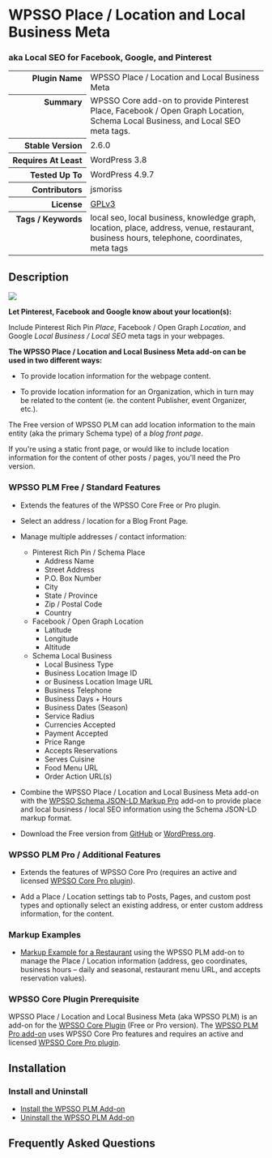 <h1>WPSSO Place / Location and Local Business Meta</h1><h3>aka Local SEO for Facebook, Google, and Pinterest</h3>

<table>
<tr><th align="right" valign="top" nowrap>Plugin Name</th><td>WPSSO Place / Location and Local Business Meta</td></tr>
<tr><th align="right" valign="top" nowrap>Summary</th><td>WPSSO Core add-on to provide Pinterest Place, Facebook / Open Graph Location, Schema Local Business, and Local SEO meta tags.</td></tr>
<tr><th align="right" valign="top" nowrap>Stable Version</th><td>2.6.0</td></tr>
<tr><th align="right" valign="top" nowrap>Requires At Least</th><td>WordPress 3.8</td></tr>
<tr><th align="right" valign="top" nowrap>Tested Up To</th><td>WordPress 4.9.7</td></tr>
<tr><th align="right" valign="top" nowrap>Contributors</th><td>jsmoriss</td></tr>
<tr><th align="right" valign="top" nowrap>License</th><td><a href="https://www.gnu.org/licenses/gpl.txt">GPLv3</a></td></tr>
<tr><th align="right" valign="top" nowrap>Tags / Keywords</th><td>local seo, local business, knowledge graph, location, place, address, venue, restaurant, business hours, telephone, coordinates, meta tags</td></tr>
</table>

<h2>Description</h2>

<p style="margin:0;"><img class="readme-icon" src="https://surniaulula.github.io/wpsso-plm/assets/icon-256x256.png"></p>

<p><strong>Let Pinterest, Facebook and Google know about your location(s):</strong></p>

<p>Include Pinterest Rich Pin <em>Place</em>, Facebook / Open Graph <em>Location</em>, and Google <em>Local Business / Local SEO</em> meta tags in your webpages.</p>

<p><strong>The WPSSO Place / Location and Local Business Meta add-on can be used in two different ways:</strong></p>

<ul>
<li><p>To provide location information for the webpage content.</p></li>
<li><p>To provide location information for an Organization, which in turn may be related to the content (ie. the content Publisher, event Organizer, etc.).</p></li>
</ul>

<p>The Free version of WPSSO PLM can add location information to the main entity (aka the primary Schema type) of a <em>blog front page</em>.</p>

<p>If you're using a static front page, or would like to include location information for the content of other posts / pages, you'll need the Pro version.</p>

<h3>WPSSO PLM Free / Standard Features</h3>

<ul>
<li><p>Extends the features of the WPSSO Core Free or Pro plugin.</p></li>
<li><p>Select an address / location for a Blog Front Page.</p></li>
<li><p>Manage multiple addresses / contact information:</p>

<ul>
<li>Pinterest Rich Pin / Schema Place

<ul>
<li>Address Name</li>
<li>Street Address</li>
<li>P.O. Box Number</li>
<li>City</li>
<li>State / Province</li>
<li>Zip / Postal Code</li>
<li>Country</li>
</ul></li>
<li>Facebook / Open Graph Location

<ul>
<li>Latitude</li>
<li>Longitude</li>
<li>Altitude</li>
</ul></li>
<li>Schema Local Business

<ul>
<li>Local Business Type</li>
<li>Business Location Image ID</li>
<li>or Business Location Image URL</li>
<li>Business Telephone</li>
<li>Business Days + Hours</li>
<li>Business Dates (Season)</li>
<li>Service Radius</li>
<li>Currencies Accepted</li>
<li>Payment Accepted</li>
<li>Price Range</li>
<li>Accepts Reservations</li>
<li>Serves Cuisine</li>
<li>Food Menu URL</li>
<li>Order Action URL(s)</li>
</ul></li>
</ul></li>
<li><p>Combine the WPSSO Place / Location and Local Business Meta add-on with the <a href="https://wpsso.com/extend/plugins/wpsso-schema-json-ld/">WPSSO Schema JSON-LD Markup Pro</a> add-on to provide place and local business / local SEO information using the Schema JSON-LD markup format.</p></li>
<li><p>Download the Free version from <a href="https://surniaulula.github.io/wpsso-plm/">GitHub</a> or <a href="https://wordpress.org/plugins/wpsso-plm/">WordPress.org</a>.</p></li>
</ul>

<h3>WPSSO PLM Pro / Additional Features</h3>

<ul>
<li><p>Extends the features of WPSSO Core Pro (requires an active and licensed <a href="https://wpsso.com/">WPSSO Core Pro plugin</a>).</p></li>
<li><p>Add a Place / Location settings tab to Posts, Pages, and custom post types and optionally select an existing address, or enter custom address information, for the content.</p></li>
</ul>

<h3>Markup Examples</h3>

<ul>
<li><a href="http://wpsso.com/docs/plugins/wpsso-schema-json-ld/notes/markup-examples/markup-example-for-a-restaurant/">Markup Example for a Restaurant</a> using the WPSSO PLM add-on to manage the Place / Location information (address, geo coordinates, business hours – daily and seasonal, restaurant menu URL, and accepts reservation values).</li>
</ul>

<h3>WPSSO Core Plugin Prerequisite</h3>

<p>WPSSO Place / Location and Local Business Meta (aka WPSSO PLM) is an add-on for the <a href="https://wordpress.org/plugins/wpsso/">WPSSO Core Plugin</a> (Free or Pro version). The <a href="https://wpsso.com/extend/plugins/wpsso-plm/">WPSSO PLM Pro add-on</a> uses WPSSO Core Pro features and requires an active and licensed <a href="https://wpsso.com/">WPSSO Core Pro plugin</a>.</p>


<h2>Installation</h2>

<h3 class="top">Install and Uninstall</h3>

<ul>
<li><a href="https://wpsso.com/docs/plugins/wpsso-plm/installation/install-the-plugin/">Install the WPSSO PLM Add-on</a></li>
<li><a href="https://wpsso.com/docs/plugins/wpsso-plm/installation/uninstall-the-plugin/">Uninstall the WPSSO PLM Add-on</a></li>
</ul>


<h2>Frequently Asked Questions</h2>




